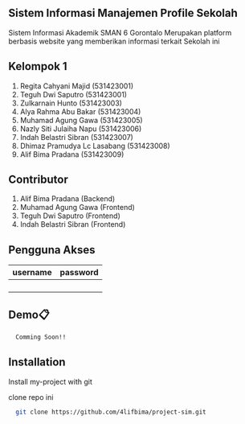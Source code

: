 
## Sistem Informasi Manajemen Profile Sekolah

Sistem Informasi Akademik SMAN 6 Gorontalo Merupakan platform berbasis website yang memberikan informasi terkait Sekolah ini

## Kelompok 1

1. Regita Cahyani Majid (531423001)
2. Teguh Dwi Saputro (531423001)
3. Zulkarnain Hunto (531423003)
4. Alya Rahma Abu Bakar (531423004)
5. Muhamad Agung Gawa (531423005)
6. Nazly Siti Julaiha Napu (531423006)
7. Indah Belastri Sibran (531423007)
8. Dhimaz Pramudya Lc Lasabang (531423008)
8. Alif Bima Pradana (531423009)


## Contributor
 1. Alif Bima Pradana (Backend)
 2. Muhamad Agung Gawa (Frontend)
 3. Teguh Dwi Saputro (Frontend)
 4. Indah Belastri Sibran (Frontend)


## Pengguna Akses

| username             | password                                                               |
| ----------------- | ------------------------------------------------------------------ |
|  |  |
|  |  |
|   |  |
|  |  |


## Demo📋

```bash
  Comming Soon!!
```


## Installation

Install my-project with git

clone repo ini
```bash
  git clone https://github.com/4lifbima/project-sim.git
```
    
